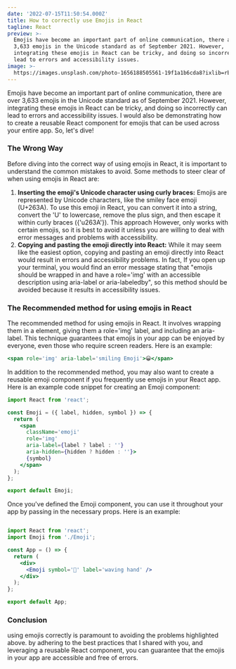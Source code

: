 ```yaml
---
date: '2022-07-15T11:50:54.000Z'
title: How to correctly use Emojis in React
tagline: React
preview: >-
  Emojis have become an important part of online communication, there are over
  3,633 emojis in the Unicode standard as of September 2021. However,
  integrating these emojis in React can be tricky, and doing so incorrectly can
  lead to errors and accessibility issues.
image: >-
  https://images.unsplash.com/photo-1656188505561-19f1a1b6cda8?ixlib=rb-1.2.1&ixid=MnwxMjA3fDB8MHxwaG90by1wYWdlfHx8fGVufDB8fHx8&auto=format&fit=crop&w=1632&q=80
---
```


Emojis have become an important part of online communication, there are over 3,633 emojis in the Unicode standard as of September 2021. However, integrating these emojis in React can be tricky, and doing so incorrectly can lead to errors and accessibility issues.  I would also be demonstrating how to create a reusable React component for emojis that can be used across your entire app. So, let's dive!

### The Wrong Way

Before diving into the correct way of using emojis in React, it is important to understand the common mistakes to avoid. Some methods to steer clear of when using emojis in React are:

1. **Inserting the emoji's Unicode character using curly braces:** Emojis are represented by Unicode characters, like the smiley face emoji (U+263A). To use this emoji in React, you can convert it into a string, convert the 'U' to lowercase, remove the plus sign, and then escape it within curly braces ({'u263A'}). This approach However, only works with certain emojis, so it is best to avoid it unless you are willing to deal with error messages and problems with accessibility.
2. **Copying and pasting the emoji directly into React:** While it may seem like the easiest option, copying and pasting an emoji directly into React would result in errors and accessibility problems. In fact, If you open up your terminal, you would find an error message stating that "emojis should be wrapped in <span> and have a role='img' with an accessible description using aria-label or aria-labeledby", so this method should be avoided because it results in accessibility issues.

### The Recommended method for using emojis in React
The recommended method for using emojis in React. It involves wrapping them in a <span> element, giving them a role='img' label, and including an aria-label. This technique guarantees that emojis in your app can be enjoyed by everyone, even those who require screen readers. Here is an example:

```jsx
<span role='img' aria-label='smiling Emoji'>😀</span>
```

In addition to the recommended method, you may also want to create a reusable emoji component if you frequently use emojis in your React app. Here is an example code snippet for creating an Emoji component:

```jsx
import React from 'react';

const Emoji = ({ label, hidden, symbol }) => {
  return (
    <span
      className='emoji'
      role='img'
      aria-label={label ? label : ''}
      aria-hidden={hidden ? hidden : ''}>
      {symbol}
    </span>
  );
};

export default Emoji;

```

Once you've defined the Emoji component, you can use it throughout your app by passing in the necessary props. Here is an example:

```jsx

import React from 'react';
import Emoji from './Emoji';

const App = () => {
  return (
    <div>
      <Emoji symbol='👋' label='waving hand' />
    </div>
  );
};

export default App;

```

### Conclusion

using emojis correctly is paramount to avoiding the problems highlighted above. by adhering to the best practices that I shared with you, and leveraging a reusable React component, you can guarantee that the emojis in your app are accessible and free of errors.
